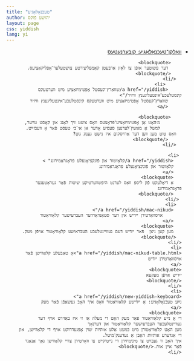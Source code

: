 ```yaml
---
title: "טעכנאָלאָגיע"
author: יהושע פֿוקס 
layout: page 
css: yiddish
lang: yi
---
```

 
<div dir='rtl'>
    <ul>
      <li>
         <a href="/yiddish/%D7%A7%D7%95%D7%91%D7%A2%D7%A8%D7%A0%D7%A2%D7%98%D7%A2%D7%A1/">
        װאָלקן־טעכנאָלאָגיע: קובערנעטעס
         </a>

        <blockquote>
         דער פּשוטער אופֿן צו לאָזן אַרבעטן קאָמפּליצירטע צושטעלער־אַפּליקאַציעס.
        </blockquote>
      </li>
          <li>
         <a href="/yiddish/שװאַרץ־קעסטל אָפּטימיזאַציע מיט װערטעקס קינסטלעכע־אינטעליגענץ װיזיר/">
         שװאַרץ־קעסטל אָפּטימיזאַציע מיט װערטעקס קינסטלעכע־אינטעליגענץ װיזיר   
         </a>
 
        <blockquote>
            מ׳האָט אַן אָפּטימיזאַציע־פּראָצעס װאָס ציִעט זיך לאַנג און קאָסט טײַער,
            למשל אַ מאַשין־לערנען סעסיע אָדער אַן א׳־ב׳ טעסט פֿאַר אַ װעבזײַט.
      װאָס טוט מען װען דער אַרױסקום איז נישט גענוג גוט?       
         </blockquote>
      </li>
    
     <li>
       <a href="/yiddish/קלאָזשור און פֿונקציאָנעלע פּראָגראַמירונג" >
       קלאָזשור און פֿונקציאָנעלע פּראָגראַמירונג
       </a>
       <blockquote>
       אַ דיאַלעקט פֿון ליספּ װאָס לערנט היפּשװערטיקע שיטות פֿאַר געראָטענער פּראָגראַמירונג
       </blockquote>
     </li>
      <li>
       <a href="/yiddish/mac-nikud/">
           אױסװאַרטירן ייִדיש אין דער סטאַנדאַרדער העברעיִשער קלאַװיאַטור 
       </a>
       <blockquote>
       מען קען ניצן  פֿאר ייִדיש דעם געוויינטלעכע העבראיִשע קלאַוויאַטור אױפֿן מעק.
      </blockquote>
    </li>
    <li>
    <a href="/yiddish/mac-nikud-table.html">אַ טאַבעלע קלאַװישן פֿאַר אויסװאָרטירן ייִדיש
    </a>
    <blockquote>
    ייִדיש אױפֿן מעקעא
    </blockquote>
    </li>
    <li>
    <a href="/yiddish/new-yiddish-keyboard">
    נײַע טעכנאָלאָגיע: אַ ייִדישע קלאַוויאַטור װאָס איך האָב געשאַפֿן פֿאַר מעק
    </a>
    <blockquote>
    די אָ נײַע קלאַװיאַטור פֿאַר מעק האָט די מעלה אַז זי איז באַזירט אױף דער געװײנטלעכער העברעיִשער קלאַװיאַטור און דערנאָך
    מען האָט קלאַװיאַטורן מיט כּמעט אַלע אותיות שױן אָפּגעדרוקט אױף די קלאַװישן, און די אַנדערע אותיות האָבן אַ געדענק־מיטל.
    איך האָב זי געבױט צו מינימיזירן די נײטיקײט צו װאָרטירן צװײ קלאַװישן נאָך אַנאַנד פֿאַר אײן אות.</blockquote>
    </li>

   </ul>

</div>
